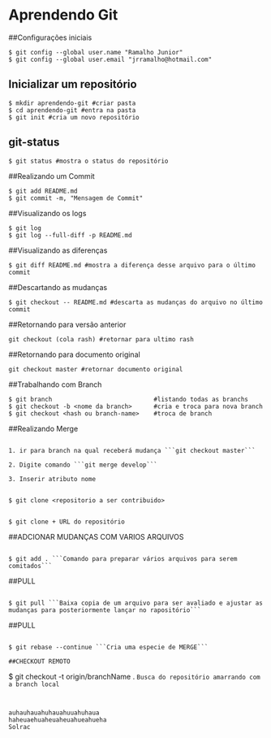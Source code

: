 # Aprendendo Git

##Configurações iniciais

```shell
$ git config --global user.name "Ramalho Junior"
$ git config --global user.email "jrramalho@hotmail.com"
```

## Inicializar um repositório

```shell
$ mkdir aprendendo-git #criar pasta
$ cd aprendendo-git #entra na pasta
$ git init #cria um novo repositório
```
## git-status

```shell
$ git status #mostra o status do repositório
```

##Realizando um Commit

```shell
$ git add README.md
$ git commit -m, "Mensagem de Commit"
```

##Visualizando os logs

```shell
$ git log
$ git log --full-diff -p README.md
```

##Visualizando as diferenças

```shell
$ git diff README.md #mostra a diferença desse arquivo para o último commit
```

##Descartando as mudanças

```shell
$ git checkout -- README.md #descarta as mudanças do arquivo no último commit
```

##Retornando para versão anterior

```shell
git checkout (cola rash) #retornar para ultimo rash
```

##Retornando para documento original

```shell
git checkout master #retornar documento original
```

##Trabalhando com Branch


```shell
$ git branch							#listando todas as branchs
$ git checkout -b <nome da branch>		#cria e troca para nova branch
$ git checkout <hash ou branch-name> 	#troca de branch
```

##Realizando Merge

```shell

1. ir para branch na qual receberá mudança ```git checkout master```

2. Digite comando ```git merge develop```

3. Inserir atributo nome


```

```shell
$ git clone <repositorio a ser contribuido>
```

```shell

$ git clone + URL do repositório

```

##ADCIONAR MUDANÇAS COM VARIOS ARQUIVOS

```shell

$ git add . ```Comando para preparar vários arquivos para serem comitados```

```



##PULL

```shell

$ git pull ```Baixa copia de um arquivo para ser avaliado e ajustar as mudanças para posteriormente lançar no rapositório```

```


##PULL

```shell

$ git rebase --continue ```Cria uma especie de MERGE```

##CHECKOUT REMOTO

```

$ git checkout -t origin/branchName . ```Busca do repositório amarrando com a branch local```


```


auhauhauahuhauahuuahuhaua
haheuaehuaheuaheuahueahueha
Solrac




